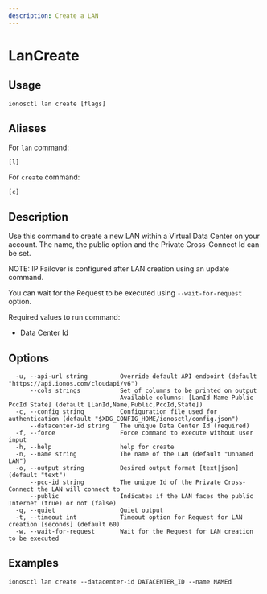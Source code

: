 ```yaml
---
description: Create a LAN
---
```


# LanCreate

## Usage

```text
ionosctl lan create [flags]
```

## Aliases

For `lan` command:
```text
[l]
```

For `create` command:
```text
[c]
```

## Description

Use this command to create a new LAN within a Virtual Data Center on your account. The name, the public option and the Private Cross-Connect Id can be set.

NOTE: IP Failover is configured after LAN creation using an update command.

You can wait for the Request to be executed using `--wait-for-request` option.

Required values to run command:

* Data Center Id

## Options

```text
  -u, --api-url string         Override default API endpoint (default "https://api.ionos.com/cloudapi/v6")
      --cols strings           Set of columns to be printed on output 
                               Available columns: [LanId Name Public PccId State] (default [LanId,Name,Public,PccId,State])
  -c, --config string          Configuration file used for authentication (default "$XDG_CONFIG_HOME/ionosctl/config.json")
      --datacenter-id string   The unique Data Center Id (required)
  -f, --force                  Force command to execute without user input
  -h, --help                   help for create
  -n, --name string            The name of the LAN (default "Unnamed LAN")
  -o, --output string          Desired output format [text|json] (default "text")
      --pcc-id string          The unique Id of the Private Cross-Connect the LAN will connect to
      --public                 Indicates if the LAN faces the public Internet (true) or not (false)
  -q, --quiet                  Quiet output
  -t, --timeout int            Timeout option for Request for LAN creation [seconds] (default 60)
  -w, --wait-for-request       Wait for the Request for LAN creation to be executed
```

## Examples

```text
ionosctl lan create --datacenter-id DATACENTER_ID --name NAMEd
```


